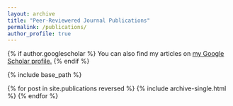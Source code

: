 ```yaml
---
layout: archive
title: "Peer-Reviewered Journal Publications"
permalink: /publications/
author_profile: true
---
```


{% if author.googlescholar %}
  You can also find my articles on <u><a href="{{author.googlescholar}}"> my Google Scholar profile</a>.</u>
{% endif %}

{% include base_path %}

{% for post in site.publications reversed %}
  {% include archive-single.html %}
{% endfor %}
